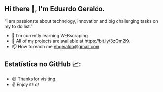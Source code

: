 ## Hi there 👋, I'm Eduardo Geraldo.


“I am passionate about technology, innovation and big challenging tasks on my to do list.”


- 🌱 I’m currently learning WEBscraping
- 📂 All of my projects are available at https://bit.ly/3zQm2Ku
- 📫 How to reach me ehgeraldo@gmail.com

## Estatística no GitHub 📈:


- 😊 Thanks for visiting.
-  ✌  Enjoy it!! o/

<!--
**ehgeraldo/ehgeraldo** is a ✨ _special_ ✨ repository because its `README.md` (this file) appears on your GitHub profile.

Here are some ideas to get you started:

- 🔭 I’m currently working on ...

- 👯 I’m looking to collaborate on ...
- 🤔 I’m looking for help with ...
- 💬 Ask me about ...

- 😄 Pronouns: ...
- ⚡ Fun fact: ...
-->

